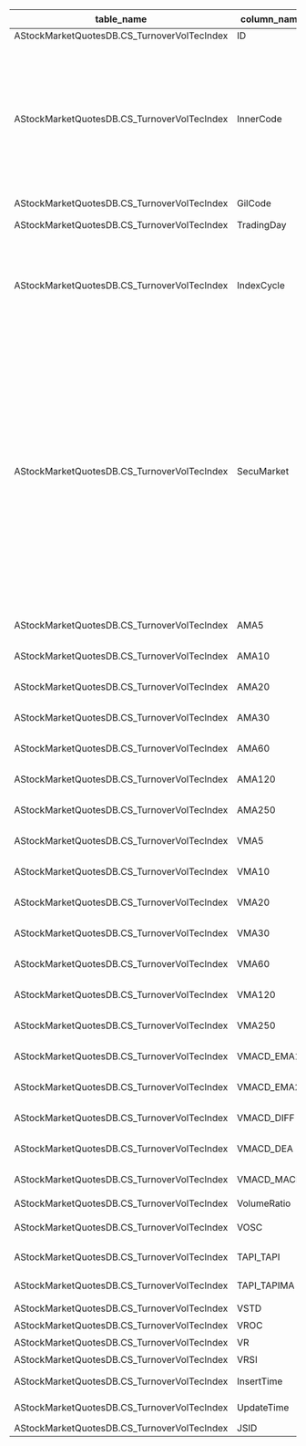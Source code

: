 | table_name| column_name | column_description | 注释 | Annotation| 数据示例|
|---|---|---|---|---|---|
| AStockMarketQuotesDB.CS_TurnoverVolTecIndex | ID| ID || | 742300729255|
| AStockMarketQuotesDB.CS_TurnoverVolTecIndex | InnerCode | 证券内部编码 | 证券内部编码（InnerCode）与“证券主表(SecuMain)”中的“证券内部编码(InnerCode)”关联，得到股票的证券代码、简称等其他详细信息。 | The internal code (InnerCode) of securities is associated with the "InnerCode" in the "SecuMain" table, obtaining other detailed information such as the security code and abbreviation of the stock. | 67|
| AStockMarketQuotesDB.CS_TurnoverVolTecIndex | GilCode | 聚源代码 || | SEC00000001V|
| AStockMarketQuotesDB.CS_TurnoverVolTecIndex | TradingDay| 交易日期 || | 2019-01-04 12:00:00.000 |
| AStockMarketQuotesDB.CS_TurnoverVolTecIndex | IndexCycle| 指标周期 | 指标周期(IndexCycle)，该字段固定以下常量：0-日，1-周，2-月，3-季，4-半年，5-年 | IndexCycle, this field is fixed with the following constants: 0-Daily, 1-Weekly, 2-Monthly, 3-Quarterly, 4-Half Yearly, 5-Annually| 1 |
| AStockMarketQuotesDB.CS_TurnoverVolTecIndex | SecuMarket| 证券市场 | 证券市场(SecuMarket)与(CT_SystemConst)表中的DM字段关联，令LB=201 AND DM IN (18,81,83,90)，得到证券市场的具体描述：18-北京证券交易所，81-三板市场，83-上海证券交易所，90-深圳证券交易所。 | The securities market (SecuMarket) is associated with the DM field in the (CT_SystemConst) table, with LB=201 AND DM IN (18,81,83,90), resulting in the specific description of the securities market: 18-Beijing Securities Exchange, 81-Third Board Market, 83-Shanghai Securities Exchange, 90-Shenzhen Securities Exchange. | 90|
| AStockMarketQuotesDB.CS_TurnoverVolTecIndex | AMA5| 成交额简单移动平均(5日)|| | 98351136.494|
| AStockMarketQuotesDB.CS_TurnoverVolTecIndex | AMA10 | 成交额简单移动平均(10日) || | 187971378.093 |
| AStockMarketQuotesDB.CS_TurnoverVolTecIndex | AMA20 | 成交额简单移动平均(20日) || | 152531482.8685|
| AStockMarketQuotesDB.CS_TurnoverVolTecIndex | AMA30 | 成交额简单移动平均(30日) || | 138053975.7207|
| AStockMarketQuotesDB.CS_TurnoverVolTecIndex | AMA60 | 成交额简单移动平均(60日) || | 152694495.52|
| AStockMarketQuotesDB.CS_TurnoverVolTecIndex | AMA120| 成交额简单移动平均(120日)|| | 261302718.373 |
| AStockMarketQuotesDB.CS_TurnoverVolTecIndex | AMA250| 成交额简单移动平均(250日)|| | 947896979.881 |
| AStockMarketQuotesDB.CS_TurnoverVolTecIndex | VMA5| 成交量简单移动平均(5日)|| | 18522945.0|
| AStockMarketQuotesDB.CS_TurnoverVolTecIndex | VMA10 | 成交量简单移动平均(10日) || | 34999875.4|
| AStockMarketQuotesDB.CS_TurnoverVolTecIndex | VMA20 | 成交量简单移动平均(20日) || | 28799280.5|
| AStockMarketQuotesDB.CS_TurnoverVolTecIndex | VMA30 | 成交量简单移动平均(30日) || | 26399611.2667 |
| AStockMarketQuotesDB.CS_TurnoverVolTecIndex | VMA60 | 成交量简单移动平均(60日) || | 27270051.8333 |
| AStockMarketQuotesDB.CS_TurnoverVolTecIndex | VMA120| 成交量简单移动平均(120日)|| | 40313785.5167 |
| AStockMarketQuotesDB.CS_TurnoverVolTecIndex | VMA250| 成交量简单移动平均(250日)|| | 94386022.46 |
| AStockMarketQuotesDB.CS_TurnoverVolTecIndex | VMACD_EMA12 | 成交量指数平滑异同平均(12日) || | 27042185.6916 |
| AStockMarketQuotesDB.CS_TurnoverVolTecIndex | VMACD_EMA26 | 成交量指数平滑异同平均(26日) || | 28183154.3655 |
| AStockMarketQuotesDB.CS_TurnoverVolTecIndex | VMACD_DIFF| 成交量指数平滑异同平均DIFF || | -1140968.6739 |
| AStockMarketQuotesDB.CS_TurnoverVolTecIndex | VMACD_DEA | 成交量指数平滑异同平均DEA|| | 1786437.2273|
| AStockMarketQuotesDB.CS_TurnoverVolTecIndex | VMACD_MACD| 成交量指数平滑异同平均MACD || | -2927405.9012 |
| AStockMarketQuotesDB.CS_TurnoverVolTecIndex | VolumeRatio | 量比 || | 0.4566|
| AStockMarketQuotesDB.CS_TurnoverVolTecIndex | VOSC| VOSC成交量震荡指标 || | 16.3968 |
| AStockMarketQuotesDB.CS_TurnoverVolTecIndex | TAPI_TAPI | TAPI加权指数成交量TAPI || | 7406.6609 |
| AStockMarketQuotesDB.CS_TurnoverVolTecIndex | TAPI_TAPIMA | TAPI加权指数成交量TAPIMA || | 14661.6478|
| AStockMarketQuotesDB.CS_TurnoverVolTecIndex | VSTD| VSTD成交量标准差 || | 23027745.5953 |
| AStockMarketQuotesDB.CS_TurnoverVolTecIndex | VROC| VROC量变动速率(%)|| | -61.38|
| AStockMarketQuotesDB.CS_TurnoverVolTecIndex | VR| VR成交量比率(%)|| | 102.4198|
| AStockMarketQuotesDB.CS_TurnoverVolTecIndex | VRSI| VRSI量相对强弱 || | 1.5755|
| AStockMarketQuotesDB.CS_TurnoverVolTecIndex | InsertTime| 发布时间 || | 2023-07-09 04:31:30.907 |
| AStockMarketQuotesDB.CS_TurnoverVolTecIndex | UpdateTime| 更新时间 || | 2023-07-09 04:31:30.907 |
| AStockMarketQuotesDB.CS_TurnoverVolTecIndex | JSID| JSID || | 742300729256|